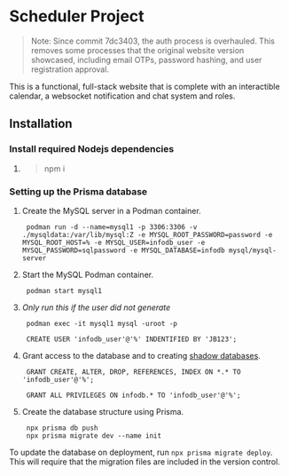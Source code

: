 # Scheduler Project

> Note: Since commit 7dc3403, the auth process is overhauled. This removes some processes that the original website version showcased, including email OTPs, password hashing, and user registration approval.

This is a functional, full-stack website that is complete with an interactible calendar, a websocket notification and chat system and roles. 

## Installation

### Install required Nodejs dependencies

1. > npm i

### Setting up the Prisma database

1. Create the MySQL server in a Podman container.

		podman run -d --name=mysql1 -p 3306:3306 -v ./mysqldata:/var/lib/mysql:Z -e MYSQL_ROOT_PASSWORD=password -e MYSQL_ROOT_HOST=% -e MYSQL_USER=infodb_user -e MYSQL_PASSWORD=sqlpassword -e MYSQL_DATABASE=infodb mysql/mysql-server

2. Start the MySQL Podman container.

		podman start mysql1

3. _Only run this if the user did not generate_

		podman exec -it mysql1 mysql -uroot -p

		CREATE USER 'infodb_user'@'%' INDENTIFIED BY 'JB123';

4. Grant access to the database and to creating [shadow databases](https://www.prisma.io/docs/concepts/components/prisma-migrate/shadow-database).

		GRANT CREATE, ALTER, DROP, REFERENCES, INDEX ON *.* TO 'infodb_user'@'%';

		GRANT ALL PRIVILEGES ON infodb.* TO 'infodb_user'@'%';

5. Create the database structure using Prisma.

		npx prisma db push
		npx prisma migrate dev --name init

To update the database on deployment, run `npx prisma migrate deploy`. This will require that the migration files are included in the version control.
